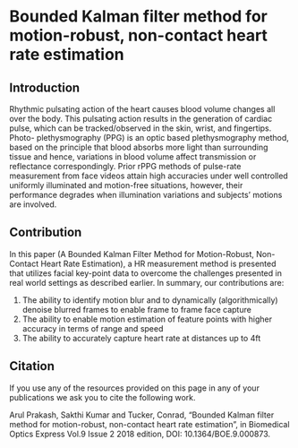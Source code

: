 # Bounded Kalman filter method for motion-robust, non-contact heart rate estimation

## Introduction
Rhythmic pulsating action of the heart causes blood volume changes all over the body. This pulsating action results in the generation of cardiac pulse, which can be tracked/observed in the skin, wrist, and fingertips. Photo- plethysmography (PPG) is an optic based plethysmography method, based on the principle that blood absorbs more light than surrounding tissue and hence, variations in blood volume affect transmission or reflectance correspondingly. Prior rPPG methods of pulse-rate measurement from face videos attain high accuracies under well controlled uniformly illuminated and motion-free situations, however, their performance degrades when illumination variations and subjects’ motions are involved. 

## Contribution
In this paper (A Bounded Kalman Filter Method for Motion-Robust, Non-Contact Heart Rate Estimation), a HR measurement method is presented that utilizes facial key-point data to overcome the challenges presented in real world settings as described earlier. In summary, our contributions are:
1.	The ability to identify motion blur and to dynamically (algorithmically) denoise blurred frames to enable frame to frame face capture
2.	The ability to enable motion estimation of feature points with higher accuracy in terms of range and speed
3.	The ability to accurately capture heart rate at distances up to 4ft

## Citation
If you use any of the resources provided on this page in any of your publications we ask you to cite the following work.

Arul Prakash, Sakthi Kumar and Tucker, Conrad, “Bounded Kalman filter method for motion-robust, non-contact heart rate estimation”, in Biomedical Optics Express Vol.9 Issue 2  2018 edition, DOI: 10.1364/BOE.9.000873.

